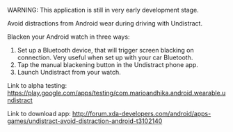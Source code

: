 WARNING: This application is still in very early development stage.

Avoid distractions from Android wear during driving with Undistract.

Blacken your Android watch in three ways:
1. Set up a Bluetooth device, that will trigger screen blacking on connection. Very useful when set up with your car Bluetooth.
2. Tap the manual blackening button in the Undistract phone app.
3. Launch Undistract from your watch.

Link to alpha testing:
https://play.google.com/apps/testing/com.marioandhika.android.wearable.undistract

Link to download app:
http://forum.xda-developers.com/android/apps-games/undistract-avoid-distraction-android-t3102140
